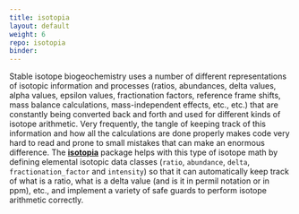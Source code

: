 ```yaml
---
title: isotopia
layout: default
weight: 6
repo: isotopia
binder:
---
```


Stable isotope biogeochemistry uses a number of different representations of isotopic information and processes (ratios, abundances, delta values, alpha values, epsilon values, fractionation factors, reference frame shifts, mass balance calculations, mass-independent effects, etc., etc.) that are constantly being converted back and forth and used for different kinds of isotope arithmetic. Very frequently, the tangle of keeping track of this information and how all the calculations are done properly makes code very hard to read and prone to small mistakes that can make an enormous difference. The [**isotopia**](http://isotopia.isoverse.org/) package helps with this type of isotope math by defining elemental isotopic data classes (`ratio`, `abundance`, `delta`, `fractionation_factor` and `intensity`) so that it can automatically keep track of what is a ratio, what is a delta value (and is it in permil notation or in ppm), etc., and implement a variety of safe guards to perform isotope arithmetic correctly.
